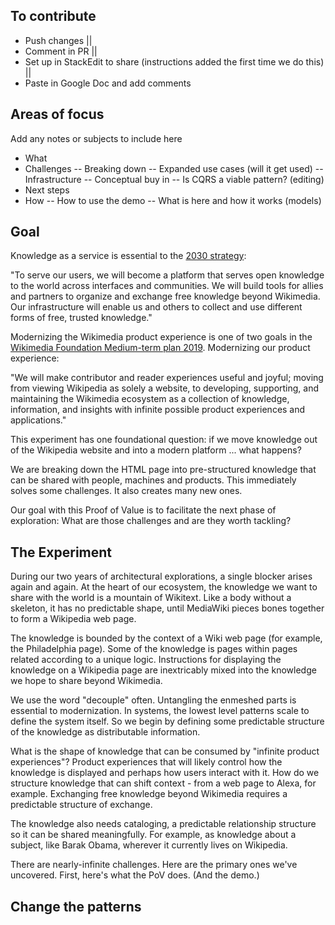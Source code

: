 ## To contribute

- Push changes ||
- Comment in PR ||
- Set up in StackEdit to share (instructions added the first time we do this) ||
- Paste in Google Doc and add comments

## Areas of focus
Add any notes or subjects to include here

- What
- Challenges
-- Breaking down
-- Expanded use cases (will it get used)
-- Infrastructure
-- Conceptual buy in
-- Is CQRS a viable pattern? (editing)
- Next steps
- How
-- How to use the demo
-- What is here and how it works (models)

## Goal
Knowledge as a service is essential to the [2030 strategy](https://meta.wikimedia.org/wiki/Strategy/Wikimedia_movement/2017):

"To serve our users, we will become a platform that serves open knowledge to the world across interfaces and communities. We will build tools for allies and partners to organize and exchange free knowledge beyond Wikimedia. Our infrastructure will enable us and others to collect and use different forms of free, trusted knowledge."

Modernizing the Wikimedia product experience is one of two goals in the [Wikimedia Foundation Medium-term plan 2019](https://meta.wikimedia.org/wiki/Wikimedia_Foundation_Medium-term_plan_2019). Modernizing our product experience:

"We will make contributor and reader experiences useful and joyful; moving from viewing Wikipedia as solely a website, to developing, supporting, and maintaining the Wikimedia ecosystem as a collection of knowledge, information, and insights with infinite possible product experiences and applications."

This experiment has one foundational question: if we move knowledge out of the Wikipedia website and into a modern platform ... what happens?

We are breaking down the HTML page into pre-structured knowledge that can be shared with people, machines and products. This immediately solves some challenges. It also creates many new ones.

Our goal with this Proof of Value is to facilitate the next phase of exploration: What are those challenges and are they worth tackling?

## The Experiment
During our two years of architectural explorations, a single blocker arises again and again. At the heart of our ecosystem, the knowledge we want to share with the world is a mountain of Wikitext. Like a body without a skeleton, it has no predictable shape, until MediaWiki pieces bones together to form a Wikipedia web page.

The knowledge is bounded by the context of a Wiki web page (for example, the Philadelphia page). Some of the knowledge is pages within pages related according to a unique logic. Instructions for displaying the knowledge on a Wikipedia page are inextricably mixed into the knowledge we hope to share beyond Wikimedia.

We use the word "decouple" often. Untangling the enmeshed parts is essential to modernization. In systems, the lowest level patterns scale to define the system itself. So we begin by defining some predictable structure of the knowledge as distributable information.

What is the shape of knowledge that can be consumed by "infinite product experiences"? Product experiences that will likely control how the knowledge is displayed and perhaps how users interact with it. How do we structure knowledge that can shift context - from a web page to Alexa, for example. Exchanging free knowledge beyond Wikimedia requires a predictable structure of exchange.

The knowledge also needs cataloging, a predictable relationship structure so it can be shared meaningfully. For example, as knowledge about a subject, like Barak Obama, wherever it currently lives on Wikipedia.

There are nearly-infinite challenges. Here are the primary ones we've uncovered. First, here's what the PoV does. (And the demo.)

## Change the patterns
